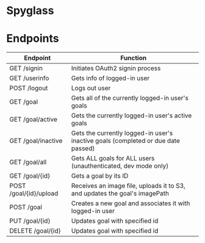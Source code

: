 # Spyglass

# Endpoints
| Endpoint | Function |
|----------|----------|
| GET /signin |	Initiates OAuth2 signin process |
| GET /userinfo | Gets info of logged-in user |
| POST /logout | Logs out user |
| GET /goal | Gets all of the currently logged-in user's goals |
| GET /goal/active | Gets the currently logged-in user's active goals |
| GET /goal/inactive | Gets the currently logged-in user's inactive goals (completed or due date passed) |
| GET /goal/all | Gets ALL goals for ALL users (unauthenticated, dev mode only) |
| GET /goal/{id} | Gets a goal by its ID |
| POST /goal/{id}/upload | Receives an image file, uploads it to S3, and updates the goal's imagePath |
| POST /goal | Creates a new goal and associates it with logged-in user |
| PUT /goal/{id} | Updates goal with specified id |
| DELETE /goal/{id} | Updates goal with specified id |
